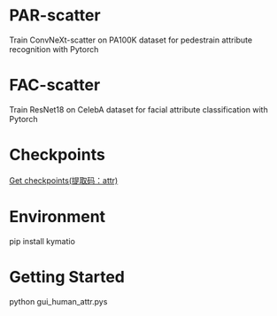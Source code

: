 # PAR-scatter
Train ConvNeXt-scatter on PA100K dataset for pedestrain attribute recognition with Pytorch
# FAC-scatter
Train ResNet18 on CelebA dataset for facial attribute classification with Pytorch
# Checkpoints
[Get checkpoints(提取码：attr)](https://pan.baidu.com/s/1NlPcwzr3-whIfNChJ3vOBA)

# Environment
pip install kymatio

# Getting Started
python gui_human_attr.pys
